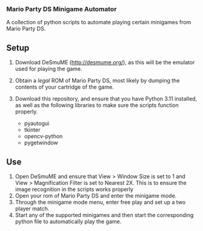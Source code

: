 ### Mario Party DS Minigame Automator
A collection of python scripts to automate playing certain minigames from Mario Party DS.

## Setup
1. Download DeSmuME (http://desmume.org/), as this will be the emulator used for playing the game.
2. Obtain a *legal* ROM of Mario Party DS, most likely by dumping the contents of your cartridge of the game.
3. Download this repository, and ensure that you have Python 3.11 installed, as well as the following libraries to make sure the scripts function properly.

   - pyautogui
   - tkinter
   - opencv-python
   - pygetwindow

## Use

1. Open DeSmuME and ensure that View > Window Size is set to 1 and View > Magnification Filter is set to Nearest 2X. This is to ensure the image recognition in the scripts works properly
2. Open your rom of Mario Party DS and enter the minigame mode.
3. Through the minigame mode menu, enter free play and set up a two player match.
4. Start any of the supported minigames and then start the corresponding python file to automatically play the game.
